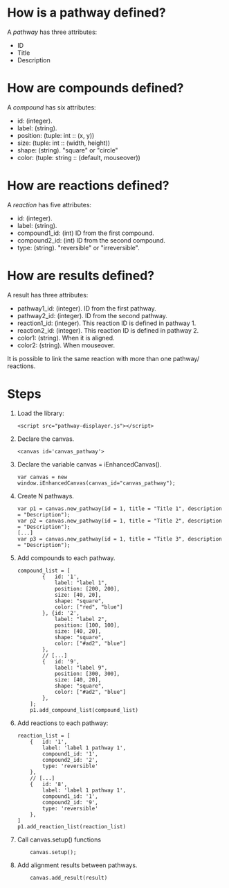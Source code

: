
# How is a pathway defined?

A *pathway* has three attributes:

- ID
- Title
- Description

# How are compounds defined?

A *compound* has six attributes:

- id: (integer).
- label: (string).
- position: (tuple: int :: (x, y))
- size: (tuple: int :: (width, height))
- shape: (string). "square" or "circle"
- color: (tuple: string :: (default, mouseover))

# How are reactions defined?

A *reaction* has five attributes:

- id: (integer).
- label: (string).
- compound1_id: (int) ID from the first compound.
- compound2_id: (int) ID from the second compound.
- type: (string). "reversible" or "irreversible".

# How are results defined?

A result has three attributes:

- pathway1_id: (integer). ID from the first pathway.
- pathway2_id: (integer). ID from the second pathway.
- reaction1_id: (integer). This reaction ID is defined in pathway 1.
- reaction2_id: (integer). This reaction ID is defined in pathway 2.
- color1: (string). When it is aligned.
- color2: (string). When mouseover.

It is possible to link the same reaction with more than one pathway/ reactions.


# Steps

1. Load the library:
    ```
    <script src="pathway-displayer.js"></script>
    ```
1. Declare the canvas.
    ```
    <canvas id='canvas_pathway'>
    ```
1. Declare the variable canvas = iEnhancedCanvas().
    ```
    var canvas = new window.iEnhancedCanvas(canvas_id="canvas_pathway");
    ```
3. Create N pathways.

    ```
    var p1 = canvas.new_pathway(id = 1, title = "Title 1", description = "Description");
    var p2 = canvas.new_pathway(id = 1, title = "Title 2", description = "Description");
    [...]
    var p3 = canvas.new_pathway(id = 1, title = "Title 3", description = "Description");
    ```
    
4. Add compounds to each pathway.

    ```
    compound_list = [
            {   id: '1',
                label: "label 1",
                position: [200, 200],
                size: [40, 20],
                shape: "square",
                color: ["red", "blue"]
            }, {id: '2',
                label: "label 2",
                position: [100, 100],
                size: [40, 20],
                shape: "square",
                color: ["#ad2", "blue"]
            },
            // [...]
            {   id: '9',
                label: "label 9",
                position: [300, 300],
                size: [40, 20],
                shape: "square",
                color: ["#ad2", "blue"]
            },
        ];
        p1.add_compound_list(compound_list)
    ```
    
5. Add reactions to each pathway:

    ```
    reaction_list = [
        {   id: '1',
            label: 'label 1 pathway 1',
            compound1_id: '1',
            compound2_id: '2',
            type: 'reversible'
        },
        // [...]
        {   id: '8',
            label: 'label 1 pathway 1',
            compound1_id: '1',
            compound2_id: '9',
            type: 'reversible'
        },
    ]
    p1.add_reaction_list(reaction_list)
    ```
    
6. Call canvas.setup() functions

    ```
        canvas.setup();
    ```
    
7. Add alignment results between pathways.

    ```
        canvas.add_result(result)
    ```
    


